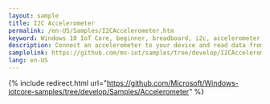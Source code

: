 ```yaml
---
layout: sample
title: I2C Accelerometer
permalink: /en-US/Samples/I2CAccelerometer.htm
keyword: Windows 10 IoT Core, beginner, breadboard, i2c, accelerometer
description: Connect an accelerometer to your device and read data from it
samplelink: https://github.com/ms-iot/samples/tree/develop/I2CAccelerometer/CS
lang: en-US
---
```

{% include redirect.html url="https://github.com/Microsoft/Windows-iotcore-samples/tree/develop/Samples/Accelerometer" %}
